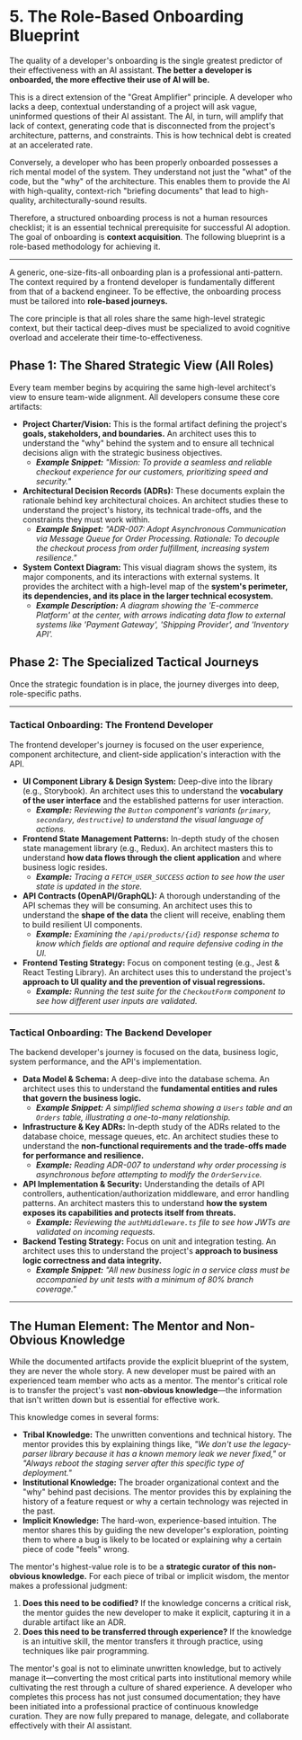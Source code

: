 # **5. The Role-Based Onboarding Blueprint**

The quality of a developer's onboarding is the single greatest predictor of their effectiveness with an AI assistant. **The better a developer is onboarded, the more effective their use of AI will be.**

This is a direct extension of the "Great Amplifier" principle. A developer who lacks a deep, contextual understanding of a project will ask vague, uninformed questions of their AI assistant. The AI, in turn, will amplify that lack of context, generating code that is disconnected from the project's architecture, patterns, and constraints. This is how technical debt is created at an accelerated rate.

Conversely, a developer who has been properly onboarded possesses a rich mental model of the system. They understand not just the "what" of the code, but the "why" of the architecture. This enables them to provide the AI with high-quality, context-rich "briefing documents" that lead to high-quality, architecturally-sound results.

Therefore, a structured onboarding process is not a human resources checklist; it is an essential technical prerequisite for successful AI adoption. The goal of onboarding is **context acquisition**. The following blueprint is a role-based methodology for achieving it.

---

A generic, one-size-fits-all onboarding plan is a professional anti-pattern. The context required by a frontend developer is fundamentally different from that of a backend engineer. To be effective, the onboarding process must be tailored into **role-based journeys.**

The core principle is that all roles share the same high-level strategic context, but their tactical deep-dives must be specialized to avoid cognitive overload and accelerate their time-to-effectiveness.

## **Phase 1: The Shared Strategic View (All Roles)**

Every team member begins by acquiring the same high-level architect's view to ensure team-wide alignment. All developers consume these core artifacts:

*   **Project Charter/Vision:** This is the formal artifact defining the project's **goals, stakeholders, and boundaries.** An architect uses this to understand the "why" behind the system and to ensure all technical decisions align with the strategic business objectives.
    *   ***Example Snippet:*** *"Mission: To provide a seamless and reliable checkout experience for our customers, prioritizing speed and security."*
*   **Architectural Decision Records (ADRs):** These documents explain the rationale behind key architectural choices. An architect studies these to understand the project's history, its technical trade-offs, and the constraints they must work within.
    *   ***Example Snippet:*** *"ADR-007: Adopt Asynchronous Communication via Message Queue for Order Processing. Rationale: To decouple the checkout process from order fulfillment, increasing system resilience."*
*   **System Context Diagram:** This visual diagram shows the system, its major components, and its interactions with external systems. It provides the architect with a high-level map of the **system's perimeter, its dependencies, and its place in the larger technical ecosystem.**
    *   ***Example Description:*** *A diagram showing the 'E-commerce Platform' at the center, with arrows indicating data flow to external systems like 'Payment Gateway', 'Shipping Provider', and 'Inventory API'.*

## **Phase 2: The Specialized Tactical Journeys**

Once the strategic foundation is in place, the journey diverges into deep, role-specific paths.

---

### **Tactical Onboarding: The Frontend Developer**

The frontend developer's journey is focused on the user experience, component architecture, and client-side application's interaction with the API.

*   **UI Component Library & Design System:** Deep-dive into the library (e.g., Storybook). An architect uses this to understand the **vocabulary of the user interface** and the established patterns for user interaction.
    *   ***Example:*** *Reviewing the `Button` component's variants (`primary`, `secondary`, `destructive`) to understand the visual language of actions.*
*   **Frontend State Management Patterns:** In-depth study of the chosen state management library (e.g., Redux). An architect masters this to understand **how data flows through the client application** and where business logic resides.
    *   ***Example:*** *Tracing a `FETCH_USER_SUCCESS` action to see how the user state is updated in the store.*
*   **API Contracts (OpenAPI/GraphQL):** A thorough understanding of the API schemas they will be consuming. An architect uses this to understand the **shape of the data** the client will receive, enabling them to build resilient UI components.
    *   ***Example:*** *Examining the `/api/products/{id}` response schema to know which fields are optional and require defensive coding in the UI.*
*   **Frontend Testing Strategy:** Focus on component testing (e.g., Jest & React Testing Library). An architect uses this to understand the project's **approach to UI quality and the prevention of visual regressions.**
    *   ***Example:*** *Running the test suite for the `CheckoutForm` component to see how different user inputs are validated.*

---

### **Tactical Onboarding: The Backend Developer**

The backend developer's journey is focused on the data, business logic, system performance, and the API's implementation.

*   **Data Model & Schema:** A deep-dive into the database schema. An architect uses this to understand the **fundamental entities and rules that govern the business logic.**
    *   ***Example Snippet:*** *A simplified schema showing a `Users` table and an `Orders` table, illustrating a one-to-many relationship.*
*   **Infrastructure & Key ADRs:** In-depth study of the ADRs related to the database choice, message queues, etc. An architect studies these to understand the **non-functional requirements and the trade-offs made for performance and resilience.**
    *   ***Example:*** *Reading ADR-007 to understand *why* order processing is asynchronous before attempting to modify the `OrderService`.*
*   **API Implementation & Security:** Understanding the details of API controllers, authentication/authorization middleware, and error handling patterns. An architect masters this to understand **how the system exposes its capabilities and protects itself from threats.**
    *   ***Example:*** *Reviewing the `authMiddleware.ts` file to see how JWTs are validated on incoming requests.*
*   **Backend Testing Strategy:** Focus on unit and integration testing. An architect uses this to understand the project's **approach to business logic correctness and data integrity.**
    *   ***Example Snippet:*** *"All new business logic in a service class must be accompanied by unit tests with a minimum of 80% branch coverage."*

---

## The Human Element: The Mentor and Non-Obvious Knowledge

While the documented artifacts provide the explicit blueprint of the system, they are never the whole story. A new developer must be paired with an experienced team member who acts as a mentor. The mentor's critical role is to transfer the project's vast **non-obvious knowledge**—the information that isn't written down but is essential for effective work.

This knowledge comes in several forms:

*   **Tribal Knowledge:** The unwritten conventions and technical history. The mentor provides this by explaining things like, *"We don't use the legacy-parser library because it has a known memory leak we never fixed,"* or *"Always reboot the staging server after this specific type of deployment."*
*   **Institutional Knowledge:** The broader organizational context and the "why" behind past decisions. The mentor provides this by explaining the history of a feature request or why a certain technology was rejected in the past.
*   **Implicit Knowledge:** The hard-won, experience-based intuition. The mentor shares this by guiding the new developer's exploration, pointing them to where a bug is likely to be located or explaining why a certain piece of code "feels" wrong.

The mentor's highest-value role is to be a **strategic curator of this non-obvious knowledge.** For each piece of tribal or implicit wisdom, the mentor makes a professional judgment:

1.  **Does this need to be codified?** If the knowledge concerns a critical risk, the mentor guides the new developer to make it explicit, capturing it in a durable artifact like an ADR.
2.  **Does this need to be transferred through experience?** If the knowledge is an intuitive skill, the mentor transfers it through practice, using techniques like pair programming.

The mentor's goal is not to eliminate unwritten knowledge, but to actively manage it—converting the most critical parts into institutional memory while cultivating the rest through a culture of shared experience. A developer who completes this process has not just consumed documentation; they have been initiated into a professional practice of continuous knowledge curation. They are now fully prepared to manage, delegate, and collaborate effectively with their AI assistant.